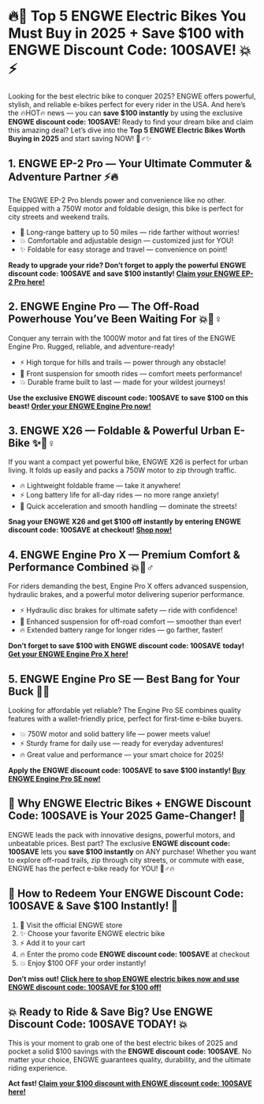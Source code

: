 <h1>🔥🚀 Top 5 ENGWE Electric Bikes You Must Buy in 2025 + Save $100 with ENGWE Discount Code: 100SAVE! 💥⚡️</h1>
<p>Looking for the best electric bike to conquer 2025? ENGWE offers powerful, stylish, and reliable e-bikes perfect for every rider in the USA. And here’s the 🔥HOT🔥 news — you can <strong>save $100 instantly</strong> by using the exclusive <strong>ENGWE discount code: 100SAVE</strong>! Ready to find your dream bike and claim this amazing deal? Let’s dive into the <strong>Top 5 ENGWE Electric Bikes Worth Buying in 2025</strong> and start saving NOW! 🚴♂️✨</p>
<h2>1. ENGWE EP-2 Pro — Your Ultimate Commuter &amp; Adventure Partner ⚡️🔥</h2>
<p>The ENGWE EP-2 Pro blends power and convenience like no other. Equipped with a 750W motor and foldable design, this bike is perfect for city streets and weekend trails.</p>
<ul>
<li>🚀 Long-range battery up to 50 miles — ride farther without worries!</li>
<li>💥 Comfortable and adjustable design — customized just for YOU!</li>
<li>✨ Foldable for easy storage and travel — convenience on point!</li>
</ul>
<p><strong>Ready to upgrade your ride? Don’t forget to apply the powerful</strong> <strong>ENGWE discount code: 100SAVE</strong> <strong>and save $100 instantly! <a href="https://engwe-bikes.com/?ref=TONYPHAM" target="_blank" rel="noopener noreferrer">Claim your ENGWE EP-2 Pro here!</a></strong></p>
<h2>2. ENGWE Engine Pro — The Off-Road Powerhouse You’ve Been Waiting For 💥🚵♀️</h2>
<p>Conquer any terrain with the 1000W motor and fat tires of the ENGWE Engine Pro. Rugged, reliable, and adventure-ready!</p>
<ul>
<li>⚡️ High torque for hills and trails — power through any obstacle!</li>
<li>🚀 Front suspension for smooth rides — comfort meets performance!</li>
<li>💥 Durable frame built to last — made for your wildest journeys!</li>
</ul>
<p><strong>Use the exclusive</strong> <strong>ENGWE discount code: 100SAVE</strong> <strong>to save $100 on this beast! <a href="https://engwe-bikes.com/?ref=TONYPHAM" target="_blank" rel="noopener noreferrer">Order your ENGWE Engine Pro now!</a></strong></p>
<h2>3. ENGWE X26 — Foldable &amp; Powerful Urban E-Bike ✨🚴♀️</h2>
<p>If you want a compact yet powerful bike, ENGWE X26 is perfect for urban living. It folds up easily and packs a 750W motor to zip through traffic.</p>
<ul>
<li>🔥 Lightweight foldable frame — take it anywhere!</li>
<li>⚡️ Long battery life for all-day rides — no more range anxiety!</li>
<li>🚀 Quick acceleration and smooth handling — dominate the streets!</li>
</ul>
<p><strong>Snag your ENGWE X26 and get $100 off instantly by entering</strong> <strong>ENGWE discount code: 100SAVE</strong> <strong>at checkout! <a href="https://engwe-bikes.com/?ref=TONYPHAM" target="_blank" rel="noopener noreferrer">Shop now!</a></strong></p>
<h2>4. ENGWE Engine Pro X — Premium Comfort &amp; Performance Combined 💥🚴♂️</h2>
<p>For riders demanding the best, Engine Pro X offers advanced suspension, hydraulic brakes, and a powerful motor delivering superior performance.</p>
<ul>
<li>⚡️ Hydraulic disc brakes for ultimate safety — ride with confidence!</li>
<li>🚀 Enhanced suspension for off-road comfort — smoother than ever!</li>
<li>🔥 Extended battery range for longer rides — go farther, faster!</li>
</ul>
<p><strong>Don’t forget to save $100 with</strong> <strong>ENGWE discount code: 100SAVE</strong> <strong>today! <a href="https://engwe-bikes.com/?ref=TONYPHAM" target="_blank" rel="noopener noreferrer">Get your ENGWE Engine Pro X here!</a></strong></p>
<h2>5. ENGWE Engine Pro SE — Best Bang for Your Buck 🚀✨</h2>
<p>Looking for affordable yet reliable? The Engine Pro SE combines quality features with a wallet-friendly price, perfect for first-time e-bike buyers.</p>
<ul>
<li>💥 750W motor and solid battery life — power meets value!</li>
<li>⚡️ Sturdy frame for daily use — ready for everyday adventures!</li>
<li>🔥 Great value and performance — your smart choice for 2025!</li>
</ul>
<p><strong>Apply the</strong> <strong>ENGWE discount code: 100SAVE</strong> <strong>to save $100 instantly! <a href="https://engwe-bikes.com/?ref=TONYPHAM" target="_blank" rel="noopener noreferrer">Buy ENGWE Engine Pro SE now!</a></strong></p>
<h2>🚨 Why ENGWE Electric Bikes + ENGWE Discount Code: 100SAVE is Your 2025 Game-Changer! 🚨</h2>
<p>ENGWE leads the pack with innovative designs, powerful motors, and unbeatable prices. Best part? The exclusive <strong>ENGWE discount code: 100SAVE</strong> lets you <strong>save $100 instantly</strong> on ANY purchase! Whether you want to explore off-road trails, zip through city streets, or commute with ease, ENGWE has the perfect e-bike ready for YOU! 🚴♂️🔥</p>
<h2>🎯 How to Redeem Your ENGWE Discount Code: 100SAVE &amp; Save $100 Instantly! 🎯</h2>
<ol>
<li>🚀 Visit the official ENGWE store</li>
<li>✨ Choose your favorite ENGWE electric bike</li>
<li>⚡️ Add it to your cart</li>
<li>🔥 Enter the promo code <strong>ENGWE discount code: 100SAVE</strong> at checkout</li>
<li>💥 Enjoy $100 OFF your order instantly!</li>
</ol>
<p><strong>Don’t miss out! <a href="https://engwe-bikes.com/?ref=TONYPHAM" target="_blank" rel="noopener noreferrer">Click here to shop ENGWE electric bikes now and use ENGWE discount code: 100SAVE for $100 off!</a></strong></p>
<h2>💥 Ready to Ride &amp; Save Big? Use ENGWE Discount Code: 100SAVE TODAY! 💥</h2>
<p>This is your moment to grab one of the best electric bikes of 2025 and pocket a solid $100 savings with the <strong>ENGWE discount code: 100SAVE</strong>. No matter your choice, ENGWE guarantees quality, durability, and the ultimate riding experience.</p>
<p><strong>Act fast! <a href="https://engwe-bikes.com/?ref=TONYPHAM" target="_blank" rel="noopener noreferrer">Claim your $100 discount with ENGWE discount code: 100SAVE here!</a></strong></p>
